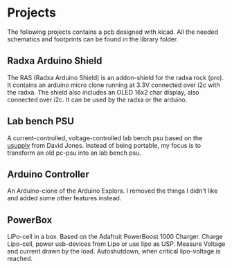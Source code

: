 Projects
========
The following projects contains a pcb designed with kicad. All the needed schematics and footprints can be found in the library folder.   

Radxa Arduino Shield
--------------------
The RAS (Radxa Arduino Shield) is an addon-shield for the radxa rock (pro). It contains an arduino micro clone running at 3.3V connected over i2c with the radxa. The shield also includes an OLED 16x2 char display, also connected over i2c. It can be used by the radxa or the arduino.   

Lab bench PSU
-------------
A current-controlled, voltage-controlled lab bench psu based on the [usupply](http://www.eevblog.com/projects/usupply/) from David Jones. Instead of being portable, my focus is to transform an old pc-psu into an lab bench psu.

Arduino Controller
------------------
An Arduino-clone of the Arduino Esplora. I removed the things I didn't like and added some other features instead. 

PowerBox
--------
LiPo-cell in a box. Based on the Adafruit PowerBoost 1000 Charger. Charge Lipo-cell, power usb-devices from Lipo or use lipo as USP.
Measure Voltage and current drawn by the load. Autoshutdown, when critical lipo-voltage is reached.
